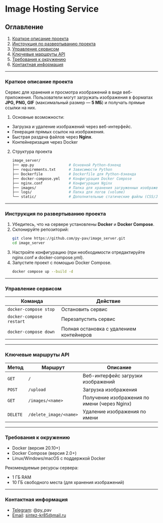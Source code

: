 # Image Hosting Service

## Оглавление
1. [Краткое описание проекта](#краткое-описание-проекта)  
2. [Инструкция по развертыванию проекта](#инструкция-по-развертыванию-проекта)  
3. [Управление сервисом](#управление-сервисом)  
4. [Ключевые маршруты API](#ключевые-маршруты-api)  
5. [Требования к окружению](#требования-к-окружению)  
6. [Контактная информация](#контактная-информация)  

---

### Краткое описание проекта
Сервис для хранения и просмотра изображений в виде веб-приложения. Пользователи могут загружать изображения в форматах **JPG, PNG, GIF** (максимальный размер — **5 МБ**) и получать прямые ссылки на них.  

1. Основные возможности:  
- Загрузка и удаление изображений через веб-интерфейс.  
- Генерация прямых ссылок на изображения.  
- Быстрая раздача файлов через **Nginx**.  
- Контейнеризация через Docker

2. Структура проекта
   ```bash
   image_server/
   ├── app.py                # Основной Python-бэкенд
   ├── requirements.txt      # Зависимости Python
   ├── Dockerfile            # Dockerfile для Python-бэкенда
   ├── docker-compose.yml    # Конфигурация Docker Compose
   ├── nginx.conf            # Конфигурация Nginx
   ├── images/               # Папка для хранения загруженных изображений (volume)
   ├── logs/                 # Папка для логов (volume)
   └── static/               # Дополнительные статические файлы (CSS/JS)

---

### Инструкция по развертыванию проекта
1. Убедитесь, что на сервере установлены **Docker** и **Docker Compose**.  
2. Склонируйте репозиторий:  
   ```bash
   git clone https://github.com/py-pav/image_server.git
   cd image_server
3. Настройте конфигурацию (при необходимости отредактируйте nginx.conf и docker-compose.yml).
4. Запустите проект с помощью Docker Compose.
   ```bash
   docker compose up --build -d
   
---

### Управление сервисом
| Команда                  | Действие                                   |
|--------------------------|-------------------------------------------|
| `docker-compose stop`    | Остановить сервис                         |
| `docker-compose restart` | Перезапустить сервис                      |
| `docker-compose down`    | Полная остановка с удалением контейнеров  |
   

---

### Ключевые маршруты API
| Метод    | Маршрут               | Описание                                      |
|----------|-----------------------|-----------------------------------------------|
| `GET`    | `/`                   | Веб-интерфейс загрузки изображений            |
| `POST`   | `/upload`             | Загрузка изображения 						   |
| `GET`    | `/images/<name>`      | Получение изображения по имени (через Nginx)  |
| `DELETE` | `/delete_image/<name>`| Удаление изображения по имени                 |

---

### Требования к окружению

- Docker (версия 20.10+)
- Docker Compose (версия 2.0+)
- Linux/Windows/macOS с поддержкой Docker

Рекомендуемые ресурсы сервера:
- 1 ГБ RAM
- 10 ГБ свободного места (для хранения изображений)

---

### Контактная информация
 - [Telegram](@py_pav): @py_pav
 - [Email](sintez-kr85@mail.ru): sintez-kr85@mail.ru
